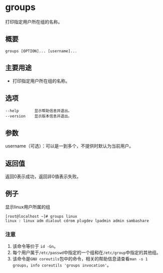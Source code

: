 groups
===

打印指定用户所在组的名称。

## 概要

```shell
groups [OPTION]... [username]...
```

## 主要用途

- 打印指定用户所在组的名称。

## 选项

```shell
--help       显示帮助信息并退出。
--version    显示版本信息并退出。
```

## 参数

username（可选）：可以是一到多个，不提供时默认为当前用户。

## 返回值

返回0表示成功，返回非0值表示失败。

## 例子

显示linux用户所属的组

```shell
[root@localhost ~]# groups linux
linux : linux adm dialout cdrom plugdev lpadmin admin sambashare
```

### 注意

1. 该命令等价于 `id -Gn`。
2. 每个用户属于`/etc/passwd`中指定的一个组和在`/etc/group`中指定的其他组。
3. 该命令是`GNU coreutils`包中的命令，相关的帮助信息请查看`man -s 1 groups`，`info coreutils 'groups invocation'`。

<!-- Linux命令行搜索引擎：https://jaywcjlove.github.io/linux-command/ -->
